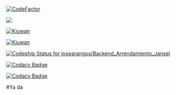 [![CodeFactor](https://www.codefactor.io/repository/github/josearangos/backend_arrendamiento_jansel/badge)](https://www.codefactor.io/repository/github/josearangos/backend_arrendamiento_jansel)


<a href="https://codeclimate.com/github/josearangos/Backend_Arrendamiento_Jansel/maintainability"><img src="https://api.codeclimate.com/v1/badges/a9c3e04c533274e57c07/maintainability" /></a>

[![Kiuwan](https://www.kiuwan.com/github/josearangos/Backend_Arrendamiento_Jansel/badges/security.svg)](https://www.kiuwan.com/github/josearangos/Backend_Arrendamiento_Jansel)
 
 
 [![Kiuwan](https://www.kiuwan.com/github/josearangos/Backend_Arrendamiento_Jansel/badges/quality.svg)](https://www.kiuwan.com/github/josearangos/Backend_Arrendamiento_Jansel)
 
 

[ ![Codeship Status for josearangos/Backend_Arrendamiento_Jansel](https://app.codeship.com/projects/39a38630-46ad-0136-e46c-5a2a936e15da/status?branch=develop)](https://app.codeship.com/projects/292176)


[![Codacy Badge](https://api.codacy.com/project/badge/Grade/fdbde9b84d0d479791d5fc42ee8d325d)](https://www.codacy.com/app/josearangos/Backend_Arrendamiento_Jansel?utm_source=github.com&amp;utm_medium=referral&amp;utm_content=josearangos/Backend_Arrendamiento_Jansel&amp;utm_campaign=Badge_Grade)

[![Codacy Badge](https://api.codacy.com/project/badge/Coverage/fdbde9b84d0d479791d5fc42ee8d325d)](https://www.codacy.com/app/josearangos/Backend_Arrendamiento_Jansel?utm_source=github.com&utm_medium=referral&utm_content=josearangos/Backend_Arrendamiento_Jansel&utm_campaign=Badge_Coverage)

#Ya da
